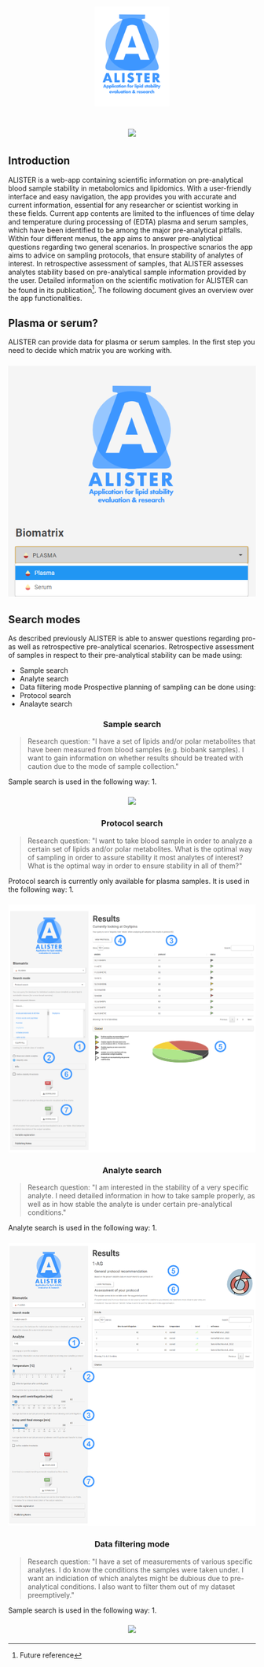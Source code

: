 <h1 align = "center">
 
 <img src="https://raw.githubusercontent.com/Fraunhofer-ITMP/alister/main/www/alister_akronym.png" style ="width:30%">
 
[![](https://img.shields.io/badge/Shiny-shinyapps.io-blue?style=flat&labelColor=white&logo=RStudio&logoColor=blue)](https://itmp.shinyapps.io/alister/)
 
</h1>

<h2>
 Introduction
</h2>

ALISTER is a web-app containing scientific information on pre-analytical blood sample stability in metabolomics and lipidomics. With a user-friendly interface and easy navigation, the app provides you with accurate and current information, essential for any researcher or scientist working in these fields. Current app contents are limited to the influences of time delay and temperature during processing of (EDTA) plasma and serum samples, which have been identified to be among the major pre-analytical pitfalls. Within four different menus, the app aims to answer pre-analytical questions regarding two general scenarios. In prospective scnarios the app aims to advice on sampling protocols, that ensure stability of analytes of interest. In retrospective assessment of samples, that ALISTER assesses analytes stability based on pre-analytical sample information provided by the user. Detailed information on the scientific motivation for ALISTER can be found in its publication[^1].
The following document gives an overview over the app functionalities.

<h2>
 Plasma or serum?
</h2>

ALISTER can provide data for plasma or serum samples. In the first step you need to decide which matrix you are working with.

<h3 align = "center">
 <img src="https://raw.githubusercontent.com/Fraunhofer-ITMP/alister/main/www/tut/2023%2005%2003%20Tutorial/plasma_or_serum.PNG">
</h3>

<h2>
 Search modes
</h2>

As described previously ALISTER is able to answer questions regarding pro- as well as retrospective pre-analytical scenarios. Retrospective assessment of samples in respect to their pre-analytical stability can be made using: 
* Sample search
* Analyte search
* Data filtering mode
Prospective planning of sampling can be done using:
* Protocol search
* Analayte search

<h3 align = "center">
 Sample search
</h3>

> Research question: "I have a set of lipids and/or polar metabolites that have been measured from blood samples (e.g. biobank samples). I want to gain information on whether results should be treated with caution due to the mode of sample collection."

Sample search is used in the following way:
1. 

<h3 align = "center">
 <img src="https://user-images.githubusercontent.com/105213394/235858420-99191f0c-2ebc-48e1-81e0-7a7427d94fec.png">
</h3>

<h3 align = "center">
 Protocol search
</h3>

> Research question: "I want to take blood sample in order to analyze a certain set of lipids and/or polar metabolites. What is the optimal way of sampling in order to assure stability it most analytes of interest? What is the optimal way in order to ensure stability in all of them?"

Protocol search is currently only available for plasma samples. It is used in the following way:
1. 

<h3 align = "center">
 <img src="https://raw.githubusercontent.com/Fraunhofer-ITMP/alister/main/www/tut/2023%2005%2003%20Tutorial/Prot.PNG">
</h3>

<h3 align = "center">
 Analyte search
</h3>

> Research question: "I am interested in the stability of a very specific analyte. I need detailed information in how to take sample properly, as well as in how stable the analyte is under certain pre-analytical conditions."

Analyte search is used in the following way:
1. 

<h3 align = "center">
 <img src="https://raw.githubusercontent.com/Fraunhofer-ITMP/alister/main/www/tut/2023%2005%2003%20Tutorial/An.PNG">
</h3>

<h3 align = "center">
 Data filtering mode
</h3>

> Research question: "I have a set of measurements of various specific analytes. I do know the conditions the samples were taken under. I want an indiciation of which analytes might be dubious due to pre-analytical conditions. I also want to filter them out of my dataset preemptively."

Sample search is used in the following way:
1. 

<h3 align = "center">
 <img src="https://user-images.githubusercontent.com/105213394/235858925-df8a7aef-db77-4779-ad27-9cdf30764b3a.png">
</h3>

[^1]: Future reference
